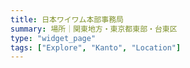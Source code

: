 ```yaml
---
title: 日本ワイワム本部事務局
summary: 場所｜関東地方・東京都東部・台東区
type: "widget_page"
tags: ["Explore", "Kanto", "Location"]
---
```

